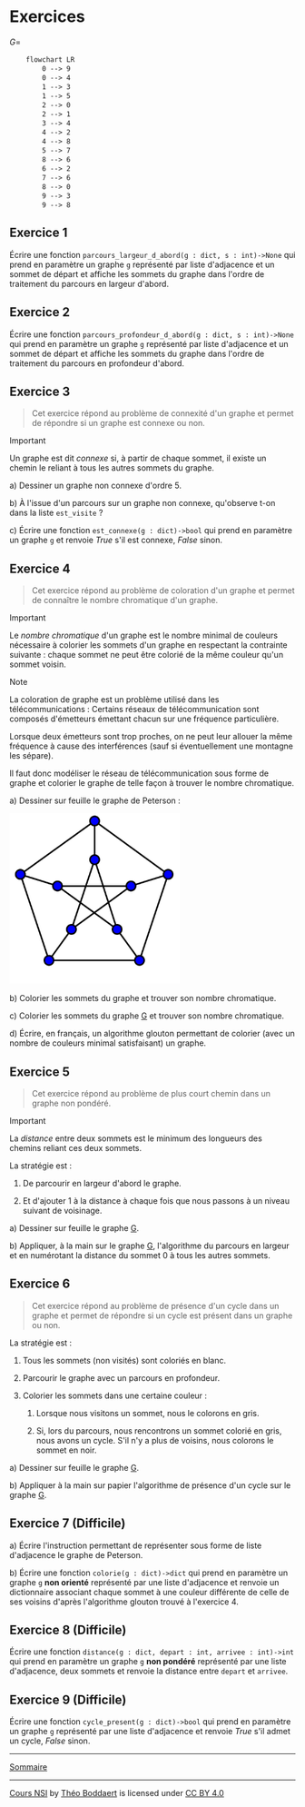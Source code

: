 # Exercices

$G =$
<a name="graphe_g"></a>
```mermaid
    flowchart LR
        0 --> 9
        0 --> 4
        1 --> 3
        1 --> 5
        2 --> 0
        2 --> 1
        3 --> 4
        4 --> 2
        4 --> 8
        5 --> 7
        8 --> 6
        6 --> 2
        7 --> 6
        8 --> 0
        9 --> 3
        9 --> 8
```

## Exercice 1

Écrire une fonction `parcours_largeur_d_abord(g : dict, s : int)->None` qui prend en paramètre un graphe `g` représenté par liste d'adjacence et un sommet de départ et affiche les sommets du graphe dans l'ordre de traitement du parcours en largeur d'abord.

## Exercice 2

Écrire une fonction `parcours_profondeur_d_abord(g : dict, s : int)->None` qui prend en paramètre un graphe `g` représenté par liste d'adjacence et un sommet de départ et affiche les sommets du graphe dans l'ordre de traitement du parcours en profondeur d'abord.

## Exercice 3

> Cet exercice répond au problème de connexité d'un graphe et permet de répondre si un graphe est connexe ou non.

> [!IMPORTANT]
> Un graphe est dit *connexe* si, à partir de chaque sommet, il existe un chemin le reliant à tous les autres sommets du graphe.

a) Dessiner un graphe non connexe d'ordre $5$.

b) À l'issue d'un parcours sur un graphe non connexe, qu'observe t-on dans la liste `est_visite` ?

c) Écrire une fonction `est_connexe(g : dict)->bool` qui prend en paramètre un graphe `g` et renvoie $True$ s'il est connexe, $False$ sinon.

## Exercice 4

> Cet exercice répond au problème de coloration d'un graphe et permet de connaître le nombre chromatique d'un graphe.

> [!IMPORTANT]
> Le *nombre chromatique* d'un graphe est le nombre minimal de couleurs nécessaire à colorier les sommets d'un graphe en respectant la contrainte suivante : chaque sommet ne peut être colorié de la même couleur qu'un sommet voisin.

> [!NOTE]
> La coloration de graphe est un problème utilisé dans les télécommunications : Certains réseaux de télécommunication sont composés d'émetteurs émettant chacun sur une fréquence particulière.
>
> Lorsque deux émetteurs sont trop proches, on ne peut leur allouer la même fréquence à cause des interférences (sauf si éventuellement une montagne les sépare).
>
> Il faut donc modéliser le réseau de télécommunication sous forme de graphe et colorier le graphe de telle façon à trouver le nombre chromatique.

a) Dessiner sur feuille le graphe de Peterson : 

<img src="./../img/graphe_peterson.svg" width=300>

b) Colorier les sommets du graphe et trouver son nombre chromatique.

c) Colorier les sommets du graphe [G](#graphe_g) et trouver son nombre chromatique.

d) Écrire, en français, un algorithme glouton permettant de colorier (avec un nombre de couleurs minimal satisfaisant) un graphe.

## Exercice 5

> Cet exercice répond au problème de plus court chemin dans un graphe non pondéré.

> [!IMPORTANT]
> La *distance* entre deux sommets est le minimum des longueurs des chemins reliant ces deux sommets.

La stratégie est :

1. De parcourir en largeur d'abord le graphe.

2. Et d'ajouter $1$ à la distance à chaque fois que nous passons à un niveau suivant de voisinage.

a) Dessiner sur feuille le graphe [G](#graphe_g).

b) Appliquer, à la main sur le graphe [G](#graphe_g), l'algorithme du parcours en largeur et en numérotant la distance du sommet $0$ à tous les autres sommets.

## Exercice 6

> Cet exercice répond au problème de présence d'un cycle dans un graphe et permet de répondre si un cycle est présent dans un graphe ou non.

La stratégie est :

1. Tous les sommets (non visités) sont coloriés en blanc.

1. Parcourir le graphe avec un parcours en profondeur.

2. Colorier les sommets dans une certaine couleur :

    1. Lorsque nous visitons un sommet, nous le colorons en gris.
    
    2. Si, lors du parcours, nous rencontrons un sommet colorié en gris, nous avons un cycle. S'il n'y a plus de voisins, nous colorons le sommet en noir.

a) Dessiner sur feuille le graphe [G](#graphe_g).

b) Appliquer à la main sur papier l'algorithme de présence d'un cycle sur le graphe [G](#graphe_g).

## Exercice 7 (Difficile)

a) Écrire l'instruction permettant de représenter sous forme de liste d'adjacence le graphe de Peterson.

b) Écrire une fonction `colorie(g : dict)->dict` qui prend en paramètre un graphe `g` **non orienté** représenté par une liste d'adjacence et renvoie un dictionnaire associant chaque sommet à une couleur différente de celle de ses voisins d'après l'algorithme glouton trouvé à l'exercice $4$.

## Exercice 8 (Difficile)

Écrire une fonction `distance(g : dict, depart : int, arrivee : int)->int` qui prend en paramètre un graphe `g` **non pondéré** représenté par une liste d'adjacence, deux sommets et renvoie la distance entre `depart` et `arrivee`.

## Exercice 9 (Difficile)

Écrire une fonction `cycle_present(g : dict)->bool` qui prend en paramètre un graphe `g` représenté par une liste d'adjacence et renvoie $True$ s'il admet un cycle, $False$ sinon.

____________

[Sommaire](./../../../README.md)

___________

<p xmlns:cc="http://creativecommons.org/ns#" xmlns:dct="http://purl.org/dc/terms/"><a property="dct:title" rel="cc:attributionURL" href="https://github.com/boddaert/nsi">Cours NSI</a> by <a rel="cc:attributionURL dct:creator" property="cc:attributionName" href="https://github.com/boddaert">Théo Boddaert</a> is licensed under <a href="https://creativecommons.org/licenses/by/4.0/?ref=chooser-v1" target="_blank" rel="license noopener noreferrer" style="display:inline-block;">CC BY 4.0</a>  <img style="height:22px!important;margin-left:3px;vertical-align:text-bottom;" src="https://mirrors.creativecommons.org/presskit/icons/cc.svg?ref=chooser-v1" alt="">  <img style="height:22px!important;margin-left:3px;vertical-align:text-bottom;" src="https://mirrors.creativecommons.org/presskit/icons/by.svg?ref=chooser-v1" alt=""></p> 